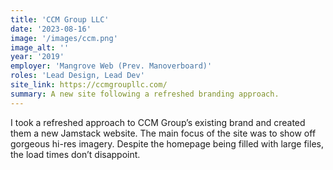 ```yaml
---
title: 'CCM Group LLC'
date: '2023-08-16'
image: '/images/ccm.png'
image_alt: ''
year: '2019'
employer: 'Mangrove Web (Prev. Manoverboard)'
roles: 'Lead Design, Lead Dev'
site_link: https://ccmgroupllc.com/
summary: A new site following a refreshed branding approach.
---
```


I took a refreshed approach to CCM Group’s existing brand and created them a new Jamstack website. The main focus of the site was to show off gorgeous hi-res imagery. Despite the homepage being filled with large files, the load times don’t disappoint.
